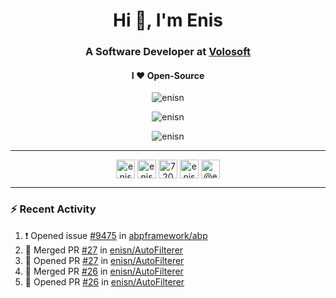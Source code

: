 <h1 align="center">Hi 👋, I'm Enis</h1>
<h3 align="center">A Software Developer at <a href="/volosoft">Volosoft</a></h3>

<h4 align="center"> I ❤ Open-Source</h4>

<p align="center"> <img src="https://komarev.com/ghpvc/?username=enisn" alt="enisn" /> </p>

<p align="center">
<img src="https://github-readme-stats.vercel.app/api/top-langs/?username=enisn&layout=compact" alt="enisn" />
</p>

<p align="center">
<img src="https://github-readme-stats.vercel.app/api?username=enisn&show_icons=true" alt="enisn" />
</p>

<hr />

<p align="center">
<a href="https://dev.to/enisn" target="blank"><img align="center" src="https://cdn.jsdelivr.net/npm/simple-icons@3.0.1/icons/dev-dot-to.svg" alt="enisn" height="30" width="30" /></a>
<a href="https://twitter.com/enisnecipoglu" target="blank"><img align="center" src="https://cdn.jsdelivr.net/npm/simple-icons@3.0.1/icons/twitter.svg" alt="enisnecipoglu" height="30" width="30" /></a>
<a href="https://stackoverflow.com/users/7200126" target="blank"><img align="center" src="https://cdn.jsdelivr.net/npm/simple-icons@3.0.1/icons/stackoverflow.svg" alt="7200126" height="30" width="30" /></a>
<a href="https://instagram.com/enisnecipoglu" target="blank"><img align="center" src="https://cdn.jsdelivr.net/npm/simple-icons@3.0.1/icons/instagram.svg" alt="enisnecipoglu" height="30" width="30" /></a>
<a href="https://medium.com/@enis.necipoglu" target="blank"><img align="center" src="https://cdn.jsdelivr.net/npm/simple-icons@3.0.1/icons/medium.svg" alt="@enis.necipoglu" height="30" width="30" /></a>
</p>

<hr />

### :zap: Recent Activity

<!--START_SECTION:activity-->
1. ❗️ Opened issue [#9475](https://github.com/abpframework/abp/issues/9475) in [abpframework/abp](https://github.com/abpframework/abp)
2. 🎉 Merged PR [#27](https://github.com/enisn/AutoFilterer/pull/27) in [enisn/AutoFilterer](https://github.com/enisn/AutoFilterer)
3. 💪 Opened PR [#27](https://github.com/enisn/AutoFilterer/pull/27) in [enisn/AutoFilterer](https://github.com/enisn/AutoFilterer)
4. 🎉 Merged PR [#26](https://github.com/enisn/AutoFilterer/pull/26) in [enisn/AutoFilterer](https://github.com/enisn/AutoFilterer)
5. 💪 Opened PR [#26](https://github.com/enisn/AutoFilterer/pull/26) in [enisn/AutoFilterer](https://github.com/enisn/AutoFilterer)
<!--END_SECTION:activity-->
